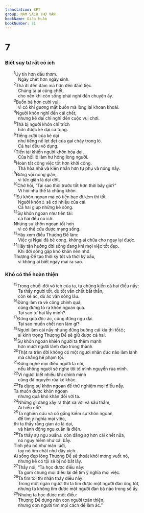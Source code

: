 ```yaml
---
translation: BPT
group: NĂM SÁCH THƠ VĂN
bookName: Giáo huấn 
bookNumber: 21
---
```


<div class="title"><h1>7</h1><h3>Biết suy tư rất có ích</h3></div>
<span class="verse tr_7_1">  <sup>1</sup>Uy tín hơn dầu thơm.<br/>   Ngày chết hơn ngày sinh.<br/></span>
<span class="verse tr_7_2">  <sup>2</sup>Thà đi đến đám ma hơn đến đám tiệc.<br/>   Chúng ta ai cũng chết,<br/>   cho nên khi còn sống phải nghĩ đến chuyện ấy.<br/></span>
<span class="verse tr_7_3">  <sup>3</sup>Buồn bã hơn cười vui,<br/>   vì có khi gương mặt buồn mà lòng lại khoan khoái.<br/></span>
<span class="verse tr_7_4">  <sup>4</sup>Người khôn nghĩ đến cái chết,<br/>   nhưng kẻ dại chỉ nghĩ đến cuộc vui chơi.<br/></span>
<span class="verse tr_7_5">  <sup>5</sup>Thà bị người khôn chỉ trích<br/>   hơn được kẻ dại ca tụng.<br/></span>
<span class="verse tr_7_6">  <sup>6</sup>Tiếng cười của kẻ dại<br/>   như tiếng nổ lẹt đẹt của gai cháy trong lò.<br/>   Cả hai đều vô dụng.<br/></span>
<span class="verse tr_7_7">  <sup>7</sup>Tiền tài khiến người khôn hóa dại.<br/>   Của hối lộ làm hư hỏng lòng người.<br/></span>
<span class="verse tr_7_8">  <sup>8</sup>Hoàn tất công việc tốt hơn khởi công.<br/>   Thà hòa nhã và kiên nhẫn hơn tự phụ và nóng nảy.<br/></span>
<span class="verse tr_7_9">  <sup>9</sup>Đừng vội nóng giận,<br/>   vì tức giận là dại dột.<br/></span>
<span class="verse tr_7_10">  <sup>10</sup>Chớ hỏi, “Tại sao thời trước tốt hơn thời bây giờ?”<br/>   Vì hỏi như thế là chẳng khôn.<br/></span>
<span class="verse tr_7_11">  <sup>11</sup>Sự khôn ngoan mà có tiền bạc đi kèm thì tốt.<br/>   Người khôn<a data-toggle="tooltip" data-placement="bottom" title="Nguyên văn, “Kẻ thấy mặt trời.” Nghĩa là những người thấy xa và hoạch định những gì phải làm.">⚓</a> sẽ có nhiều của cải.<br/>   Cả hai giúp những kẻ sống.<br/></span>
<span class="verse tr_7_12">  <sup>12</sup>Sự khôn ngoan như tiền tài:<br/>   cả hai đều có ích.<br/>  Nhưng sự khôn ngoan tốt hơn<br/>   vì có thể cứu được mạng sống.<br/></span>
<span class="verse tr_7_13">  <sup>13</sup>Hãy xem điều Thượng Đế làm:<br/>   Việc gì Ngài đã bẻ cong, không ai chữa cho ngay lại được.<br/></span>
<span class="verse tr_7_14">  <sup>14</sup>Hãy tận hưởng đời sống đang khi mọi việc tốt đẹp.<br/>   Khi đời sống gặp khó khăn nên nhớ:<br/>  Thượng Đế tạo thời kỳ tốt và thời kỳ xấu,<br/>   vì không ai biết ngày mai ra sao.<br/></span>
<div class="title"><h3>Khó có thể hoàn thiện</h3></div>
<span class="verse tr_7_15">  <sup>15</sup>Trong chuỗi đời vô ích của ta, ta chứng kiến cả hai điều nầy:<br/>   Ta thấy người tốt, dù tốt vẫn chết bất thần,<br/>   còn kẻ ác, dù ác vẫn sống lâu.<br/></span>
<span class="verse tr_7_16">  <sup>16</sup>Đừng làm ra vẻ công chính quá,<br/>   cũng đừng tỏ ra khôn ngoan quá.<br/>   Tại sao tự hại lấy mình?<br/></span>
<span class="verse tr_7_17">  <sup>17</sup>Đừng quá độc ác, cũng đừng ngu dại.<br/>   Tại sao muốn chết non làm gì?<br/></span>
<span class="verse tr_7_18">  <sup>18</sup>Ngươi làm cái nầy nhưng đừng buông cái kia thì tốt<a data-toggle="tooltip" data-placement="bottom" title="Hãy “thử làm nhiều thứ.”">⚓</a>;<br/>   ai kính trọng Thượng Đế sẽ giữ được cả hai.<br/></span>
<span class="verse tr_7_19">  <sup>19</sup>Sự khôn ngoan khiến người ta thêm mạnh<br/>   hơn mười người lãnh đạo trong thành.<br/></span>
<span class="verse tr_7_20">  <sup>20</sup>Thật ra trên đời không có một người nhân đức nào làm lành<br/>   mà chẳng hề phạm tội.<br/></span>
<span class="verse tr_7_21">  <sup>21</sup>Đừng nghe mọi điều người ta nói,<br/>   nếu không ngươi sẽ nghe tôi tớ mình nguyền rủa mình.<br/></span>
<span class="verse tr_7_22">  <sup>22</sup>Vì ngươi biết nhiều khi chính mình<br/>   cũng đã nguyền rủa kẻ khác.<br/></span>
<span class="verse tr_7_23">  <sup>23</sup>Ta dùng sự khôn ngoan để thử nghiệm mọi điều nầy.<br/>  Ta muốn được khôn ngoan<br/>   nhưng quá khó khăn đối với ta.<br/></span>
<span class="verse tr_7_24">  <sup>24</sup>Những gì đang xảy ra thật xa vời và sâu thẳm,<br/>   Ai hiểu nổi?<br/></span>
<span class="verse tr_7_25">  <sup>25</sup>Ta nghiên cứu và cố gắng kiếm sự khôn ngoan,<br/>   để tìm ý nghĩa mọi việc,<br/>  thì ta thấy rằng gian ác là dại,<br/>   và hành động ngu xuẩn là điên.<br/></span>
<span class="verse tr_7_26">  <sup>26</sup>Ta thấy sự ngu xuẩn<a data-toggle="tooltip" data-placement="bottom" title="Nguyên bản, “người đàn bà.”">⚓</a> còn đáng sợ hơn cái chết nữa,<br/>   nó nguy hiểm như cái bẫy.<br/>  Tình yêu nó như màn lưới,<br/>   tay nó ôm chặt như dây xích.<br/>  Ai sống đẹp lòng Thượng Đế sẽ thoát khỏi móng vuốt nó,<br/>   nhưng kẻ có tội sẽ bị nó bắt lấy.<br/></span>
<span class="verse tr_7_27">  <sup>27</sup>Thầy nói, “Ta học được điều nầy:<br/>   Ta gom chung mọi điều lại để tìm ý nghĩa mọi việc.<br/></span>
<span class="verse tr_7_28">  <sup>28</sup>Ta tìm tòi thì nhận thấy điều nầy:<br/>   Trong một ngàn người thì ta tìm được một người đàn ông tốt,<br/>   nhưng ta không tìm được một người đàn bà nào trong số ấy.<br/></span>
<span class="verse tr_7_29">  <sup>29</sup>Nhưng ta học được một điều:<br/>   Thượng Đế dựng nên con người toàn thiện,<br/>   nhưng con người tìm mọi cách để làm ác.”<br/></span>
